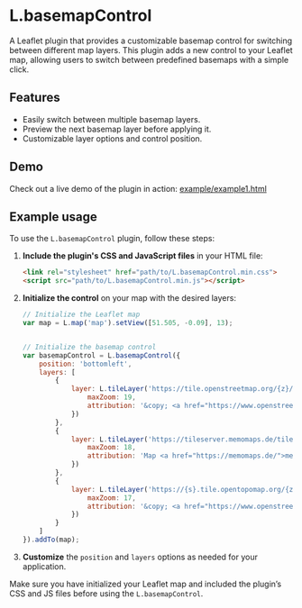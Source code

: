 # L.basemapControl

A Leaflet plugin that provides a customizable basemap control for switching between different map layers. This plugin adds a new control to your Leaflet map, allowing users to switch between predefined basemaps with a simple click.

## Features

- Easily switch between multiple basemap layers.
- Preview the next basemap layer before applying it.
- Customizable layer options and control position.


## Demo

Check out a live demo of the plugin in action: [example/example1.html](https://urban96.github.io/L.basemapControl/example/example1.html)


## Example usage

To use the `L.basemapControl` plugin, follow these steps:

1. **Include the plugin's CSS and JavaScript files** in your HTML file:

    ```html
    <link rel="stylesheet" href="path/to/L.basemapControl.min.css">
    <script src="path/to/L.basemapControl.min.js"></script>
    ```

2. **Initialize the control** on your map with the desired layers:

    ```javascript
    // Initialize the Leaflet map
    var map = L.map('map').setView([51.505, -0.09], 13);


    // Initialize the basemap control
    var basemapControl = L.basemapControl({
        position: 'bottomleft',
        layers: [
            {
                layer: L.tileLayer('https://tile.openstreetmap.org/{z}/{x}/{y}.png', {
                    maxZoom: 19,
                    attribution: '&copy; <a href="https://www.openstreetmap.org/copyright">OpenStreetMap</a> contributors'
                })
            },
            {
                layer: L.tileLayer('https://tileserver.memomaps.de/tilegen/{z}/{x}/{y}.png', {
                    maxZoom: 18,
                    attribution: 'Map <a href="https://memomaps.de/">memomaps.de</a> <a href="http://creativecommons.org/licenses/by-sa/2.0/">CC-BY-SA</a>, map data &copy; <a href="https://www.openstreetmap.org/copyright">OpenStreetMap</a> contributors'
                })
            },
            {
                layer: L.tileLayer('https://{s}.tile.opentopomap.org/{z}/{x}/{y}.png', {
                    maxZoom: 17,
                    attribution: '&copy; <a href="https://www.openstreetmap.org/copyright">OpenStreetMap</a> contributors'
                })
            }
        ]
    }).addTo(map);
    ```

3. **Customize** the `position` and `layers` options as needed for your application.

Make sure you have initialized your Leaflet map and included the plugin’s CSS and JS files before using the `L.basemapControl`.
